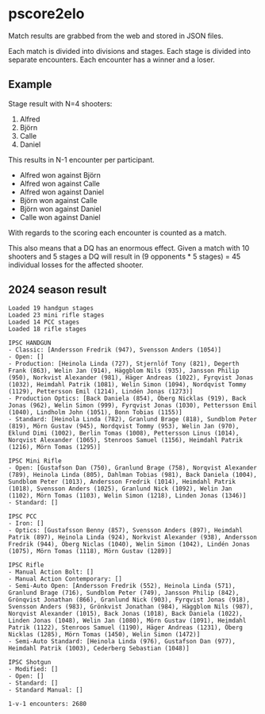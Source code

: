# pscore2elo

Match results are grabbed from the web and stored in JSON files.

Each match is divided into divisions and stages. Each stage is divided into separate encounters. Each encounter has a winner and a loser.

## Example

Stage result with N=4 shooters:

1. Alfred
2. Björn
3. Calle
4. Daniel

This results in N-1 encounter per participant.

- Alfred won against Björn
- Alfred won against Calle
- Alfred won against Daniel
- Björn won against Calle
- Björn won against Daniel
- Calle won against Daniel

With regards to the scoring each encounter is counted as a match.

This also means that a DQ has an enormous effect. Given a match with 10 shooters and 5 stages a DQ will result in (9 opponents * 5 stages) = 45 individual losses for the affected shooter.

## 2024 season result
```
Loaded 19 handgun stages
Loaded 23 mini rifle stages
Loaded 14 PCC stages
Loaded 18 rifle stages

IPSC HANDGUN
- Classic: [Andersson Fredrik (947), Svensson Anders (1054)]
- Open: []
- Production: [Heinola Linda (727), Stjernlöf Tony (821), Degerth Frank (863), Welin Jan (914), Häggblom Nils (935), Jansson Philip (950), Norkvist Alexander (981), Häger Andreas (1022), Fyrqvist Jonas (1032), Heimdahl Patrik (1081), Welin Simon (1094), Nordqvist Tommy (1129), Pettersson Emil (1214), Lindén Jonas (1273)]
- Production Optics: [Back Daniela (854), Öberg Nicklas (919), Back Jonas (962), Welin Simon (999), Fyrqvist Jonas (1030), Pettersson Emil (1040), Lindholm John (1051), Bonn Tobias (1155)]
- Standard: [Heinola Linda (782), Granlund Brage (818), Sundblom Peter (819), Mörn Gustav (945), Nordqvist Tommy (953), Welin Jan (970), Eklund Dimi (1002), Berlin Tomas (1008), Pettersson Linus (1014), Norqvist Alexander (1065), Stenroos Samuel (1156), Heimdahl Patrik (1216), Mörn Tomas (1295)]

IPSC Mini Rifle
- Open: [Gustafson Dan (750), Granlund Brage (758), Norqvist Alexander (789), Heinola Linda (805), Dahlman Tobias (981), Back Daniela (1004), Sundblom Peter (1013), Andersson Fredrik (1014), Heimdahl Patrik (1018), Svensson Anders (1025), Granlund Nick (1092), Welin Jan (1102), Mörn Tomas (1103), Welin Simon (1218), Linden Jonas (1346)]
- Standard: []

IPSC PCC
- Iron: []
- Optics: [Gustafsson Benny (857), Svensson Anders (897), Heimdahl Patrik (897), Heinola Linda (924), Norkvist Alexander (938), Andersson Fredrik (944), Öberg Niclas (1040), Welin Simon (1042), Lindén Jonas (1075), Mörn Tomas (1118), Mörn Gustav (1289)]

IPSC Rifle
- Manual Action Bolt: []
- Manual Action Contemporary: []
- Semi-Auto Open: [Andersson Fredrik (552), Heinola Linda (571), Granlund Brage (716), Sundblom Peter (749), Jansson Philip (842), Grönqvist Jonathan (866), Granlund Nick (903), Fyrqvist Jonas (918), Svensson Anders (983), Grönkvist Jonathan (984), Häggblom Nils (987), Norqvist Alexander (1015), Back Jonas (1018), Back Daniela (1022), Linden Jonas (1048), Welin Jan (1080), Mörn Gustav (1091), Heimdahl Patrik (1122), Stenroos Samuel (1190), Häger Andreas (1231), Öberg Nicklas (1285), Mörn Tomas (1450), Welin Simon (1472)]
- Semi-Auto Standard: [Heinola Linda (976), Gustafson Dan (977), Heimdahl Patrik (1003), Cederberg Sebastian (1048)]

IPSC Shotgun
- Modified: []
- Open: []
- Standard: []
- Standard Manual: []

1-v-1 encounters: 2680

```
